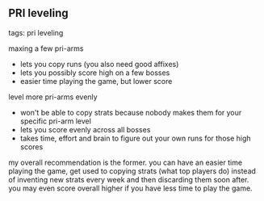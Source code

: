 ## PRI leveling
tags: pri leveling

maxing a few pri-arms
- lets you copy runs (you also need good affixes)
- lets you possibly score high on a few bosses
- easier time playing the game, but lower score

level more pri-arms evenly
- won't be able to copy strats because nobody makes them for your specific pri-arm level
- lets you score evenly across all bosses
- takes time, effort and brain to figure out your own runs for those high scores

my overall recommendation is the former. you can have an easier time playing the game, get used to copying strats (what top players do) instead of inventing new strats every week and then discarding them soon after. you may even score overall higher if you have less time to play the game.